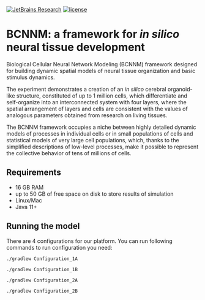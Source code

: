 [![JetBrains Research](https://jb.gg/badges/research.svg)](https://confluence.jetbrains.com/display/ALL/JetBrains+on+GitHub)
[![license](https://img.shields.io/github/license/mashape/apistatus.svg)](https://opensource.org/licenses/MIT)

# BCNNM: a framework for _in silico_ neural tissue development

Biological Cellular Neural Network Modeling (BCNNM) framework designed for building dynamic spatial models of neural tissue organization and basic stimulus dynamics. 

The experiment demonstrates a creation of an _in silico_ cerebral organoid-like structure, constituted of up to 1 million cells, which differentiate and self-organize into an interconnected system with four layers, where the spatial arrangement of layers and cells are consistent with the values of analogous parameters obtained from research on living tissues.

The BCNNM framework occupies a niche between highly detailed dynamic models of processes in individual cells or in small populations of cells and statistical models of very large cell populations, which, thanks to the simplified descriptions of low-level processes, make it possible to represent the collective behavior of tens of millions of cells.

## Requirements
- 16 GB RAM
- up to 50 GB of free space on disk to store results of simulation
- Linux/Mac
- Java 11+

## Running the model
There are 4 configurations for our platform. You can run following commands to run configuration you need:

`./gradlew Configuration_1A`

`./gradlew Configuration_1B`

`./gradlew Configuration_2A`

`./gradlew Configuration_2B`

